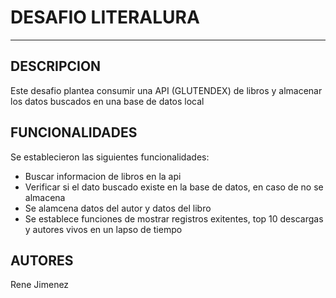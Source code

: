 <h1>DESAFIO LITERALURA</h1>
<hr>
<h2>DESCRIPCION</h2>
Este desafio plantea consumir una API (GLUTENDEX) de libros y almacenar los datos buscados en una base de datos local
<h2>FUNCIONALIDADES</h2>
Se establecieron las siguientes funcionalidades:
<ul>
  <li>Buscar informacion de libros en la api</li>
  <li>Verificar si el dato buscado existe en la base de datos, en caso de no se almacena</li>
  <li>Se alamcena datos del autor y datos del libro</li>
  <li>Se establece funciones de mostrar registros exitentes, top 10 descargas y autores vivos en un lapso de tiempo</li>
</ul>
<h2>AUTORES</h2>
Rene Jimenez
